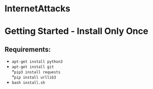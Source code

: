 # InternetAttacks

# Getting Started - Install Only Once
## Requirements:
* ```apt-get install python3``` </br>
* ```apt-get install git```  </br>
*```pip3 install requests``` </br>
*```pip install urllib3``` </br>
* ```bash install.sh``` </br>
